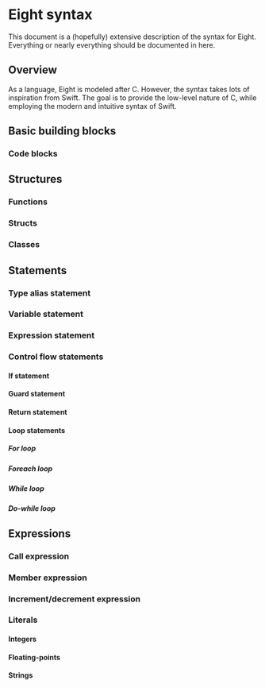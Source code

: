 # Eight syntax

This document is a (hopefully) extensive description of the syntax for Eight.
Everything or nearly everything should be documented in here.

## Overview

As a language, Eight is modeled after C.
However, the syntax takes lots of inspiration from Swift.
The goal is to provide the low-level nature of C, while employing the modern and intuitive syntax of Swift.

## Basic building blocks

### Code blocks

## Structures

### Functions

### Structs

### Classes

## Statements

### Type alias statement

### Variable statement

### Expression statement

### Control flow statements

#### If statement

#### Guard statement

#### Return statement

#### Loop statements

##### For loop

##### Foreach loop

##### While loop

##### Do-while loop

## Expressions

### Call expression

### Member expression

### Increment/decrement expression

### Literals

#### Integers

#### Floating-points

#### Strings
